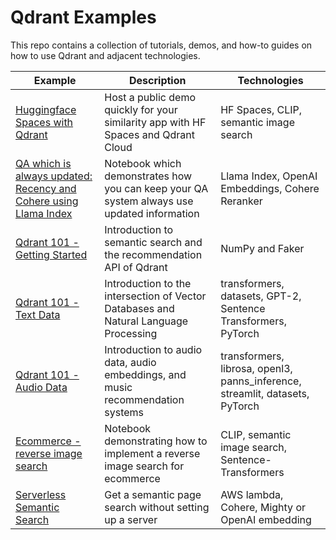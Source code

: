 # Qdrant Examples

This repo contains a collection of tutorials, demos, and how-to guides on how to use Qdrant and adjacent technologies.

| Example                                                                                                                                | Description                                                                                | Technologies                                                                 |
|----------------------------------------------------------------------------------------------------------------------------------------|--------------------------------------------------------------------------------------------|------------------------------------------------------------------------------|
| [Huggingface Spaces with Qdrant](https://github.com/qdrant/examples/tree/master/hf-spaces-with-qdrant)                                 | Host a public demo quickly for your similarity app with HF Spaces and Qdrant Cloud         | HF Spaces, CLIP, semantic image search                                       |
| [QA which is always updated: Recency and Cohere using Llama Index](https://github.com/qdrant/examples/tree/master/llama_index_recency) | Notebook which demonstrates how you can keep your QA system always use updated information | Llama Index, OpenAI Embeddings, Cohere Reranker                              |
| [Qdrant 101 - Getting Started](https://github.com/qdrant/examples/tree/master/qdrant_101_getting_started)                              | Introduction to semantic search and the recommendation API of Qdrant                       | NumPy and Faker                                                              |
| [Qdrant 101 - Text Data](https://github.com/qdrant/examples/tree/master/qdrant_101_text_data)                                          | Introduction to the intersection of Vector Databases and Natural Language Processing       | transformers, datasets, GPT-2, Sentence Transformers, PyTorch                |
| [Qdrant 101 - Audio Data](https://github.com/qdrant/examples/tree/master/qdrant_101_audio_data)                                        | Introduction to audio data, audio embeddings, and music recommendation systems             | transformers, librosa, openl3, panns_inference, streamlit, datasets, PyTorch |
| [Ecommerce - reverse image search](https://github.com/qdrant/examples/tree/master/ecommerce_reverse_image_search)                      | Notebook demonstrating how to implement a reverse image search for ecommerce               | CLIP, semantic image search, Sentence-Transformers                           |
| [Serverless Semantic Search](https://github.com/qdrant/examples/tree/master/lambda-search)                                             | Get a semantic page search without setting up a server                                     | AWS lambda, Cohere, Mighty or OpenAI embedding                               |

